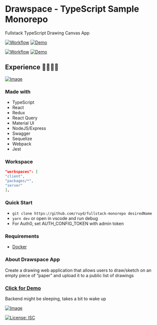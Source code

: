 # Drawspace - TypeScript Sample Monorepo

Fullstack TypeScript Drawing Canvas App

[![Workflow](https://github.com/ruyd/fullstack-monorepo/actions/workflows/deploy-client.yml/badge.svg)](https://github.com/ruyd/fullstack-monorepo/actions/workflows/deploy-client.yml)
[![Demo](https://img.shields.io/badge/Deployment-GITHUB%20PAGES-GREEN.svg)](https://ruyd.github.io/fullstack-monorepo)

[![Workflow](https://github.com/ruyd/fullstack-monorepo/actions/workflows/deploy-server.yml/badge.svg)](https://github.com/ruyd/fullstack-monorepo/actions/workflows/deploy-server.yml)
[![Demo](https://img.shields.io/badge/Deployment-HEROKU-GREEN.svg)](https://drawspace-api.herokuapp.com/docs)

## Experience 🙌💕😎✨

[![Image](https://raw.githubusercontent.com/ruyd/fullstack-monorepo/master/client/src/pages/Home/images/lighthouse.png)](https://ruyd.github.io/fullstack-monorepo)
### Made with

- TypeScript
- React
- Redux
- React Query
- Material UI
- NodeJS/Express
- Swagger
- Sequelize
- Webpack
- Jest
 
### Workspace

```json
"workspaces": [
"client",
"packages/*",
"server"
],
```

### Quick Start

- `git clone https://github.com/ruyd/fullstack-monorepo desiredName`
- `yarn dev` or open in vscode and run debug  
- For Auth0, set AUTH_CONFIG_TOKEN with admin token

### Requirements
- [Docker](https://www.docker.com/) 
### About Drawspace App

Create a drawing web application that allows users to draw/sketch on an empty piece of “paper” and upload it to a public list of drawings

### [Click for Demo](https://ruyd.github.io/fullstack-monorepo)

Backend might be sleeping, takes a bit to wake up

[![Image](https://raw.githubusercontent.com/ruyd/fullstack-monorepo/master/client/src/pages/Home/images/self.PNG)](https://ruyd.github.io/fullstack-monorepo/draw)

[![License: ISC](https://img.shields.io/badge/License-ISC-blue.svg)](https://opensource.org/licenses/ISC)
